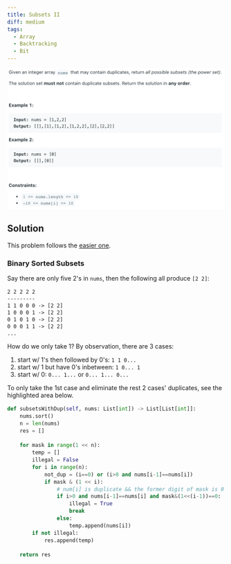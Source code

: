 ```yaml
---
title: Subsets II
diff: medium
tags:
  - Array
  - Backtracking
  - Bit
---
```


<img class="medium-zoom" src="/algo/subsets-ii.png" alt="https://leetcode.com/problems/subsets-ii">

## Solution

This problem follows the [easier one](subsets).

### Binary Sorted Subsets

Say there are only five $2$'s in `nums`, then the following all produce `[2 2]`:

```
2 2 2 2 2
---------
1 1 0 0 0 -> [2 2]
1 0 0 0 1 -> [2 2]
0 1 0 1 0 -> [2 2]
0 0 0 1 1 -> [2 2]
...
```

How do we only take $1$? By observation, there are 3 cases:

1. start w/ $1$'s then followed by $0$'s: `1 1 0...`
2. start w/ $1$ but have $0$'s inbetween: `1 0... 1`
3. start w/ $0$: `0... 1...` or `0... 1... 0...`

To only take the 1st case and eliminate the rest 2 cases' duplicates, see the highlighted area below.

```py {13}
def subsetsWithDup(self, nums: List[int]) -> List[List[int]]:
    nums.sort()
    n = len(nums)
    res = []

    for mask in range(1 << n):
        temp = []
        illegal = False
        for i in range(n):
            not_dup = (i==0) or (i>0 and nums[i-1]==nums[i])
            if mask & (1 << i):
                # num[i] is duplicate && the former digit of mask is 0
                if i>0 and nums[i-1]==nums[i] and mask&(1<<(i-1))==0:
                    illegal = True
                    break
                else:
                    temp.append(nums[i])
        if not illegal:
            res.append(temp)

    return res
```

<!-- REDO backtrack and Cascading -->
